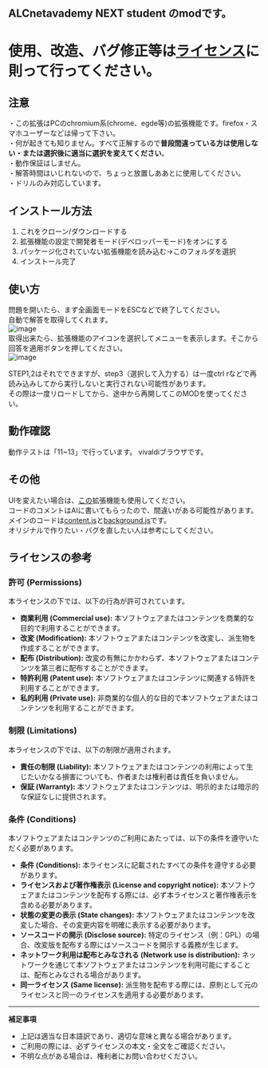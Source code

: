 ## ALCnetavademy NEXT student のmodです。
# 使用、改造、バグ修正等は[ライセンス](https://github.com/rintaro-s/auto_lemon/blob/main/LICENSE)に則って行ってください。


## 注意
・この拡張はPCのchromium系(chrome、egde等)の拡張機能です。firefox・スマホユーザーなどは帰って下さい。  
・何が起きても知りません。すべて正解するので**普段間違っている方は使用しない・または選択後に適当に選択を変えてください**。  
・動作保証はしません。  
・解答時間はいじれないので、ちょっと放置しああとに使用してください。  
・ドリルのみ対応しています。  

## インストール方法
1. これをクローン/ダウンロードする
2. 拡張機能の設定で開発者モード(デベロッパーモード)をオンにする
3. パッケージ化されていない拡張機能を読み込む→このフォルダを選択
4. インストール完了

## 使い方
問題を開いたら、まず全画面モードをESCなどで終了してください。  
自動で解答を取得してくれます。  
![image](https://github.com/user-attachments/assets/e6d74d97-dc31-4502-a536-6bd8e1ad6b05)  
取得出来たら、拡張機能のアイコンを選択してメニューを表示します。そこから回答を適用ボタンを押してください。  
![image](https://github.com/user-attachments/assets/d9a91d7a-2e12-4501-abc6-77dbfc73c48c)  

STEP1,2はそれでできますが、step3（選択して入力する）は一度ctrl rなどで再読み込みしてから実行しないと実行されない可能性があります。  
その際は一度リロードしてから、途中から再開してこのMODを使ってください。 

## 動作確認
動作テストは「11~13」で行っています。
vivaldiブラウザです。


## その他
UIを変えたい場合は、[この](https://github.com/rintaro-s/lemon/tree/V2.2)拡張機能も使用してください。  
コードのコメントはAIに書いてもらったので、間違いがある可能性があります。  
メインのコードは[content.js](https://github.com/rintaro-s/auto_lemon/blob/main/content.js)と[background.js](https://github.com/rintaro-s/auto_lemon/blob/main/background.js)です。  
オリジナルで作りたい・バグを直したい人は参考にしてください。

## ライセンスの参考



### 許可 (Permissions)

本ライセンスの下では、以下の行為が許可されています。

* **商業利用 (Commercial use):** 本ソフトウェアまたはコンテンツを商業的な目的で利用することができます。
* **改変 (Modification):** 本ソフトウェアまたはコンテンツを改変し、派生物を作成することができます。
* **配布 (Distribution):** 改変の有無にかかわらず、本ソフトウェアまたはコンテンツを第三者に配布することができます。
* **特許利用 (Patent use):** 本ソフトウェアまたはコンテンツに関連する特許を利用することができます。
* **私的利用 (Private use):** 非商業的な個人的な目的で本ソフトウェアまたはコンテンツを利用することができます。

### 制限 (Limitations)

本ライセンスの下では、以下の制限が適用されます。

* **責任の制限 (Liability):** 本ソフトウェアまたはコンテンツの利用によって生じたいかなる損害についても、作者または権利者は責任を負いません。
* **保証 (Warranty):** 本ソフトウェアまたはコンテンツは、明示的または暗示的な保証なしに提供されます。

### 条件 (Conditions)

本ソフトウェアまたはコンテンツのご利用にあたっては、以下の条件を遵守いただく必要があります。

* **条件 (Conditions):** 本ライセンスに記載されたすべての条件を遵守する必要があります。
* **ライセンスおよび著作権表示 (License and copyright notice):** 本ソフトウェアまたはコンテンツを配布する際には、必ず本ライセンスと著作権表示を含める必要があります。
* **状態の変更の表示 (State changes):** 本ソフトウェアまたはコンテンツを改変した場合、その変更内容を明確に表示する必要があります。
* **ソースコードの開示 (Disclose source):** 特定のライセンス（例：GPL）の場合、改変版を配布する際にはソースコードを開示する義務が生じます。
* **ネットワーク利用は配布とみなされる (Network use is distribution):** ネットワークを通じて本ソフトウェアまたはコンテンツを利用可能にすることは、配布とみなされる場合があります。
* **同一ライセンス (Same license):** 派生物を配布する際には、原則として元のライセンスと同一のライセンスを適用する必要があります。

---

**補足事項**

* 上記は適当な日本語訳であり、適切な意味と異なる場合があります。
* ご利用の際には、必ずライセンスの本文・全文をご確認ください。
* 不明な点がある場合は、権利者にお問い合わせください。
